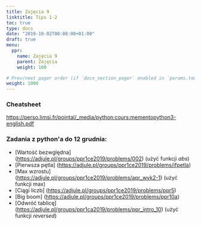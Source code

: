 ```yaml
---
title: Zajęcia 9
linktitle: Tips 1-2
toc: true
type: docs
date: "2019-10-02T00:00:00+01:00"
draft: true
menu:
  ppr:
    name: Zajęcia 9
    parent: Zajęcia
    weight: 100

# Prev/next pager order (if `docs_section_pager` enabled in `params.toml`)
weight: 1000
---
```


### Cheatsheet
https://perso.limsi.fr/pointal/_media/python:cours:mementopython3-english.pdf

### Zadania z python'a do 12 grudnia:
<!--12.12.19 python-->
* [Wartość bezwględna] (https://adjule.pl/groups/ppr1ce2019/problems/002) (użyć funkcji _abs_)
* [Pierwsza pętla] (https://adjule.pl/groups/ppr1ce2019/problems/ifpetla)
* [Max wzrostu] (https://adjule.pl/groups/ppr1ce2019/problems/apr_wyk2-1) (użyć funkcji max)
* [Ciągi liczb] (https://adjule.pl/groups/ppr1ce2019/problems/ppr5)
* [Big boom] (https://adjule.pl/groups/ppr1ce2019/problems/ppr10a)
* [Odwróć tablicę] (https://adjule.pl/groups/ppr1ca2019/problems/ppr_intro_10) (użyć funkcji *reversed*)
